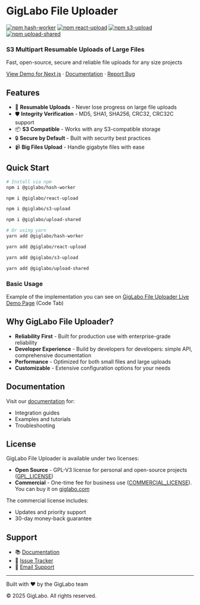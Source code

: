 # GigLabo File Uploader

[![npm hash-worker](https://img.shields.io/npm/v/@giglabo/hash-worker?label=npm%20hash-worker&color=CB3837)](https://www.npmjs.com/package/@giglabo/hash-worker)
[![npm react-upload](https://img.shields.io/npm/v/@giglabo/react-upload?label=npm%20react-upload&color=61DAFB)](https://www.npmjs.com/package/@giglabo/react-upload)
[![npm s3-upload](https://img.shields.io/npm/v/@giglabo/s3-upload?label=npm%20s3-upload&color=569A31)](https://www.npmjs.com/package/@giglabo/s3-upload)
[![npm upload-shared](https://img.shields.io/npm/v/@giglabo/upload-shared?label=npm%20upload-shared&color=007ACC)](https://www.npmjs.com/package/@giglabo/upload-shared)

<div>
  <h3>S3 Multipart Resumable Uploads of Large Files</h3>
  <p>Fast, open-source, secure and reliable file uploads for any size projects</p>

  <p>
    <a href="https://file-uploader.giglabo.com/nextjs">View Demo for Next.js</a>
    ·
    <a href="https://giglabo.com/el/products/file-uploader/file-uploader-docs-hmobhkpylx982fp9rem4ag90" target="_blank">Documentation</a>
    ·
    <a href="https://github.com/giglabo/file-uploader/issues">Report Bug</a>
  </p>
</div>

## Features

- 🚀 **Resumable Uploads** - Never lose progress on large file uploads
- 🛡️ **Integrity Verification** - MD5, SHA1, SHA256, CRC32, CRC32C support
- 📦 **S3 Compatible** - Works with any S3-compatible storage
- 🔒 **Secure by Default** - Built with security best practices
- 📹 **Big Files Upload** - Handle gigabyte files with ease 

## Quick Start

```bash
# Install via npm
npm i @giglabo/hash-worker

npm i @giglabo/react-upload

npm i @giglabo/s3-upload

npm i @giglabo/upload-shared

# Or using yarn
yarn add @giglabo/hash-worker

yarn add @giglabo/react-upload

yarn add @giglabo/s3-upload

yarn add @giglabo/upload-shared
```

### Basic Usage

Example of the implementation you can see on [GigLabo File Uploader Live Demo Page](https://file-uploader.giglabo.com/nextjs) (Code Tab)

## Why GigLabo File Uploader?

- **Reliability First** - Built for production use with enterprise-grade reliability
- **Developer Experience** - Build by developers for developers: simple API, comprehensive documentation
- **Performance** - Optimized for both small files and large uploads
- **Customizable** - Extensive configuration options for your needs

## Documentation

Visit our [documentation](https://giglabo.com/el/products/file-uploader/file-uploader-docs-hmobhkpylx982fp9rem4ag90) for:

- Integration guides
- Examples and tutorials
- Troubleshooting

## License

GigLabo File Uploader is available under two licenses:

- **Open Source** - GPL-V3 license for personal and open-source projects ([GPL_LICENSE](https://www.gnu.org/licenses/gpl-3.0.txt))
- **Commercial** - One-time fee for business use ([COMMERCIAL_LICENSE](COMMERCIAL_LICENSE.txt)). You can buy it on [giglabo.com](https://giglabo.com/products/file-uploader-zgq9195flavybelvn9upuqk8)

The commercial license includes:
- Updates and priority support
- 30-day money-back guarantee

## Support

- 📚 [Documentation](https://giglabo.com/el/products/file-uploader/file-uploader-docs-hmobhkpylx982fp9rem4ag90)
- 🐛 [Issue Tracker](https://github.com/giglabo/file-uploader/issues)
- 📧 [Email Support](mailto:main@giglabo.dev)

---

<div>
  <p>Built with ❤️ by the GigLabo team</p>
  <p>© 2025 GigLabo. All rights reserved.</p>
</div>
